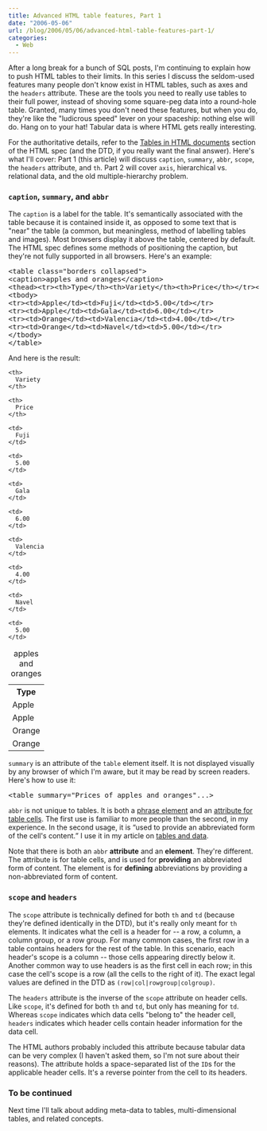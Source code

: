 ```yaml
---
title: Advanced HTML table features, Part 1
date: "2006-05-06"
url: /blog/2006/05/06/advanced-html-table-features-part-1/
categories:
  - Web
---
```

After a long break for a bunch of SQL posts, I'm continuing to explain how to push HTML tables to their limits. In this series I discuss the seldom-used features many people don't know exist in HTML tables, such as axes and the `headers` attribute. These are the tools you need to really use tables to their full power, instead of shoving some square-peg data into a round-hole table. Granted, many times you don't need these features, but when you do, they're like the "ludicrous speed" lever on your spaceship: nothing else will do. Hang on to your hat! Tabular data is where HTML gets really interesting.

For the authoritative details, refer to the [Tables in HTML documents](http://www.w3.org/TR/html4/struct/tables.html) section of the HTML spec (and the DTD, if you really want the final answer). Here's what I'll cover: Part 1 (this article) will discuss `caption`, `summary`, `abbr`, `scope`, the `headers` attribute, and `th`. Part 2 will cover `axis`, hierarchical vs. relational data, and the old multiple-hierarchy problem.

### `caption`, `summary`, and `abbr`

The `caption` is a label for the table. It's semantically associated with the table because it is contained inside it, as opposed to some text that is "near" the table (a common, but meaningless, method of labelling tables and images). Most browsers display it above the table, centered by default. The HTML spec defines some methods of positioning the caption, but they're not fully supported in all browsers. Here's an example:

<pre>&lt;table class="borders collapsed"&gt;
&lt;caption&gt;apples and oranges&lt;/caption&gt;
&lt;thead&gt;&lt;tr&gt;&lt;th&gt;Type&lt;/th&gt;&lt;th&gt;Variety&lt;/th&gt;&lt;th&gt;Price&lt;/th&gt;&lt;/tr&gt;&lt;/thead&gt;
&lt;tbody&gt;
&lt;tr&gt;&lt;td&gt;Apple&lt;/td&gt;&lt;td&gt;Fuji&lt;/td&gt;&lt;td&gt;5.00&lt;/td&gt;&lt;/tr&gt;
&lt;tr&gt;&lt;td&gt;Apple&lt;/td&gt;&lt;td&gt;Gala&lt;/td&gt;&lt;td&gt;6.00&lt;/td&gt;&lt;/tr&gt;
&lt;tr&gt;&lt;td&gt;Orange&lt;/td&gt;&lt;td&gt;Valencia&lt;/td&gt;&lt;td&gt;4.00&lt;/td&gt;&lt;/tr&gt;
&lt;tr&gt;&lt;td&gt;Orange&lt;/td&gt;&lt;td&gt;Navel&lt;/td&gt;&lt;td&gt;5.00&lt;/td&gt;&lt;/tr&gt;
&lt;/tbody&gt;
&lt;/table&gt;</pre>

And here is the result:

<table class="borders collapsed">
  <caption>apples and oranges</caption> <tr>
    <th>
      Type
    </th>
    
    <th>
      Variety
    </th>
    
    <th>
      Price
    </th>
  </tr>
  
  <tr>
    <td>
      Apple
    </td>
    
    <td>
      Fuji
    </td>
    
    <td>
      5.00
    </td>
  </tr>
  
  <tr>
    <td>
      Apple
    </td>
    
    <td>
      Gala
    </td>
    
    <td>
      6.00
    </td>
  </tr>
  
  <tr>
    <td>
      Orange
    </td>
    
    <td>
      Valencia
    </td>
    
    <td>
      4.00
    </td>
  </tr>
  
  <tr>
    <td>
      Orange
    </td>
    
    <td>
      Navel
    </td>
    
    <td>
      5.00
    </td>
  </tr>
</table>

`summary` is an attribute of the `table` element itself. It is not displayed visually by any browser of which I'm aware, but it may be read by screen readers. Here's how to use it:

<pre>&lt;table summary="Prices of apples and oranges"...&gt;</pre>

`abbr` is not unique to tables. It is both a [phrase element](http://www.w3.org/TR/html4/struct/text.html#edef-ABBR) and an [attribute for table cells](http://www.w3.org/TR/html4/struct/tables.html#adef-abbr). The first use is familiar to more people than the second, in my experience. In the second usage, it is <q cite="http://www.w3.org/TR/html4/struct/tables.html#adef-abbr">used to provide an abbreviated form of the cell's content.</q> I use it in my article on [tables and data](/blog/2006/01/02/tables-and-data-part-1/).

Note that there is both an `abbr` **attribute** and an **element**. They're different. The attribute is for table cells, and is used for **providing** an abbreviated form of content. The element is for **defining** abbreviations by providing a non-abbreviated form of content.

### `scope` and `headers`

The `scope` attribute is technically defined for both `th` and `td` (because they're defined identically in the DTD), but it's really only meant for `th` elements. It indicates what the cell is a header for -- a row, a column, a column group, or a row group. For many common cases, the first row in a table contains headers for the rest of the table. In this scenario, each header's scope is a column -- those cells appearing directly below it. Another common way to use headers is as the first cell in each row; in this case the cell's scope is a row (all the cells to the right of it). The exact legal values are defined in the DTD as `(row|col|rowgroup|colgroup)`.

The `headers` attribute is the inverse of the `scope` attribute on header cells. Like `scope`, it's defined for both `th` and `td`, but only has meaning for `td`. Whereas `scope` indicates which data cells "belong to" the header cell, `headers` indicates which header cells contain header information for the data cell.

The HTML authors probably included this attribute because tabular data can be very complex (I haven't asked them, so I'm not sure about their reasons). The attribute holds a space-separated list of the `ID`s for the applicable header cells. It's a reverse pointer from the cell to its headers.

### To be continued

Next time I'll talk about adding meta-data to tables, multi-dimensional tables, and related concepts.


